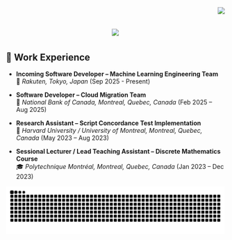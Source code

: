 <img align="right" src="https://visitor-badge.laobi.icu/badge?page_id=jaunewick/jaunewick" />
<h1 align="center">
    <img src="https://readme-typing-svg.herokuapp.com/?font=Righteous&size=35&center=true&vCenter=true&width=500&height=70&duration=4000&lines=Hi+There!+👋;+I'm+Daniel+Giao!;" />
</h1>

## 💼 Work Experience

- **Incoming Software Developer – Machine Learning Engineering Team**  
  🎌 *Rakuten, Tokyo, Japan* (Sep 2025 - Present)
  
- **Software Developer – Cloud Migration Team**  
  🏦 *National Bank of Canada, Montreal, Quebec, Canada* (Feb 2025 – Aug 2025)

- **Research Assistant – Script Concordance Test Implementation**  
  🔬 *Harvard University / University of Montreal, Montreal, Quebec, Canada* (May 2023 – Aug 2023)

- **Sessional Lecturer / Lead Teaching Assistant – Discrete Mathematics Course**  
  🎓 *Polytechnique Montréal, Montreal, Quebec, Canada* (Jan 2023 – Dec 2023)

<p align="center">
  <picture>
    <source media="(prefers-color-scheme: dark)" srcset="https://raw.githubusercontent.com/jaunewick/jaunewick/output/github-snake-dark.svg" />
    <source media="(prefers-color-scheme: light)" srcset="https://raw.githubusercontent.com/jaunewick/jaunewick/output/github-snake.svg" />
    <img alt="github-snake" src="https://raw.githubusercontent.com/jaunewick/jaunewick/output/github-snake.svg" />
  </picture>
</p>
